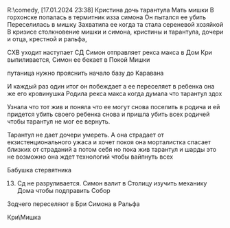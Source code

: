 
R:\comedy, [17.01.2024 23:38]
Кристина дочь тарантула
Мать мишки
В горхонске попалась в термитник изза симона 
Он пытался ее убить
Переселилась в мишку
Захватила ее когда та стала сереневой хозяйкой 
В кризисе столкновение мишки и симона, кристины и тарантула, дочери и отца, крестной и ральфа,

СХВ уходит наступает СД
Симон отправляет рекса макса в Дом
Кри выпиливается,
Симон ее бекает в Покой Мишки

путаница
нужно прояснить начало базу до Каравана

И каждый раз один итог он побеждает а ее переселяет в ребенка она же его кровинушка
Родила рекса макса когда думала что тарантул здох

Узнала что тот жив и поняла что ее могут снова поселить в родича и ей придется убить своего ребенка снова и пришла убить всех родичей чтобы тарантул не мог ее вернуть.



Тарантул не дает дочери умереть. А она страдает от екзистенционального ужаса и хочет покоя она морталистка спасает близких от страданий а потом себя но пока жив тарантул и шарды это не возможно она ждет технологий чтобы вайпнуть всех

Бабушка стервятника



13. Сд не разруливается. Симон валит в Столицу изучить механику Дома чтобы подправить Собор

Зодчего переселяют в Бри
Симона в Ральфа

Кри\Мишка